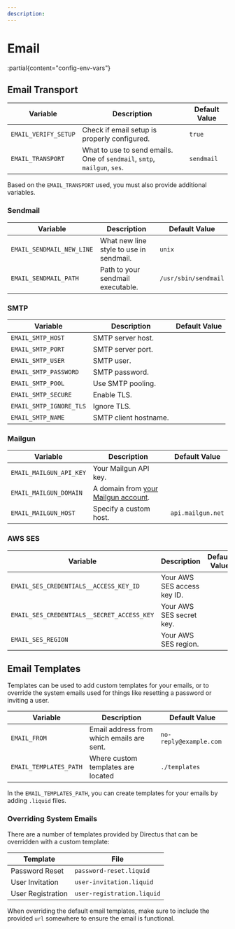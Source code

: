 ```yaml
---
description:
---
```


# Email

:partial{content="config-env-vars"}

## Email Transport

| Variable             | Description                                                              | Default Value |
| -------------------- | ------------------------------------------------------------------------ | ------------- |
| `EMAIL_VERIFY_SETUP` | Check if email setup is properly configured.                             | `true`        |
| `EMAIL_TRANSPORT`    | What to use to send emails. One of `sendmail`, `smtp`, `mailgun`, `ses`. | `sendmail`    |

Based on the `EMAIL_TRANSPORT` used, you must also provide additional variables.

### Sendmail

| Variable                  | Description                             | Default Value        |
| ------------------------- | --------------------------------------- | -------------------- |
| `EMAIL_SENDMAIL_NEW_LINE` | What new line style to use in sendmail. | `unix`               |
| `EMAIL_SENDMAIL_PATH`     | Path to your sendmail executable.       | `/usr/sbin/sendmail` |

### SMTP

| Variable                | Description           | Default Value |
| ----------------------- | --------------------- | ------------- |
| `EMAIL_SMTP_HOST`       | SMTP server host.     |               |
| `EMAIL_SMTP_PORT`       | SMTP server port.     |               |
| `EMAIL_SMTP_USER`       | SMTP user.            |               |
| `EMAIL_SMTP_PASSWORD`   | SMTP password.        |               |
| `EMAIL_SMTP_POOL`       | Use SMTP pooling.     |               |
| `EMAIL_SMTP_SECURE`     | Enable TLS.           |               |
| `EMAIL_SMTP_IGNORE_TLS` | Ignore TLS.           |               |
| `EMAIL_SMTP_NAME`       | SMTP client hostname. |               |

### Mailgun

| Variable                | Description                                                                        | Default Value     |
| ----------------------- | ---------------------------------------------------------------------------------- | ----------------- |
| `EMAIL_MAILGUN_API_KEY` | Your Mailgun API key.                                                              |                   |
| `EMAIL_MAILGUN_DOMAIN`  | A domain from [your Mailgun account](https://app.mailgun.com/app/sending/domains). |                   |
| `EMAIL_MAILGUN_HOST`    | Specify a custom host.                                                             | `api.mailgun.net` |

### AWS SES

| Variable                                   | Description                 | Default Value |
| ------------------------------------------ | --------------------------- | ------------- |
| `EMAIL_SES_CREDENTIALS__ACCESS_KEY_ID`     | Your AWS SES access key ID. |               |
| `EMAIL_SES_CREDENTIALS__SECRET_ACCESS_KEY` | Your AWS SES secret key.    |               |
| `EMAIL_SES_REGION`                         | Your AWS SES region.        |               |

## Email Templates

Templates can be used to add custom templates for your emails, or to override the system emails used for things like resetting a password or inviting a user.

| Variable               | Description                               | Default Value          |
| ---------------------- | ----------------------------------------- | ---------------------- |
| `EMAIL_FROM`           | Email address from which emails are sent. | `no-reply@example.com` |
| `EMAIL_TEMPLATES_PATH` | Where custom templates are located        | `./templates`          |

In the `EMAIL_TEMPLATES_PATH`, you can create templates for your emails by adding `.liquid` files. 

### Overriding System Emails

There are a number of templates provided by Directus that can be overridden with a custom template: 

| Template           | File                    |
| ------------------ | ----------------------- |
| Password Reset     | `password-reset.liquid` |
| User Invitation    | `user-invitation.liquid` |
| User Registration  | `user-registration.liquid` |

When overriding the default email templates, make sure to include the provided `url` somewhere to ensure the email is functional.

